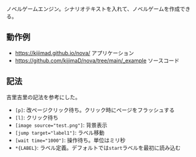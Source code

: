 ノベルゲームエンジン。シナリオテキストを入れて、ノベルゲームを作成できる。

## 動作例

- https://kijimad.github.io/nova/ アプリケーション
- https://github.com/kijimaD/nova/tree/main/_example ソースコード

## 記法

吉里吉里の記法を参考にした。

- `[p]`: 改ページクリック待ち。クリック時にページをフラッシュする
- `[l]`: クリック待ち
- `[image source="test.png"]`: 背景表示
- `[jump target="label1"]`: ラベル移動
- `[wait time="1000"]`: 操作待ち。単位はミリ秒
- `*{LABEL}`: ラベル定義。デフォルトでは`start`ラベルを最初に読み込む
